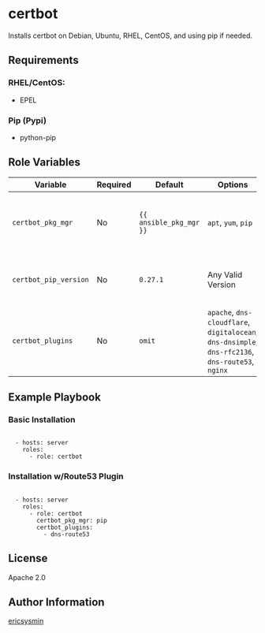 # certbot

Installs certbot on Debian, Ubuntu, RHEL, CentOS, and using pip if needed.

## Requirements

### RHEL/CentOS:
  - EPEL

### Pip (Pypi)
  - python-pip

## Role Variables
| Variable | Required | Default | Options | Comments |
|----------|----------|---------|---------|----------|
| `certbot_pkg_mgr` | No | `{{ ansible_pkg_mgr }}` | `apt`, `yum`, `pip` | The package manager used to install certbot |
| `certbot_pip_version` | No | `0.27.1` | Any Valid Version | The version of the certbot pip packages |
| `certbot_plugins` | No | `omit` | `apache`, `dns-cloudflare`, `digitalocean`, `dns-dnsimple`, `dns-rfc2136`, `dns-route53`, `nginx` | Specified as a list allows installation of certbot plugins |

## Example Playbook

### Basic Installation
```

  - hosts: server
    roles:
      - role: certbot
```   

### Installation w/Route53 Plugin
```

  - hosts: server
    roles:
      - role: certbot
        certbot_pkg_mgr: pip
        certbot_plugins:
          - dns-route53
```          

## License

Apache 2.0

## Author Information

[ericsysmin](https://ericsysmin.com)
